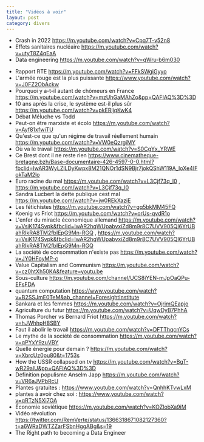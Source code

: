 ```yaml
---
title: "Vidéos à voir"
layout: post
category: divers
---
```


- Crash in 2022 <https://m.youtube.com/watch?v=Cpq7T-v52n8>
- Effets sanitaires nucléaire <https://m.youtube.com/watch?v=utyT8Z4qEaA>
- Data engineering <https://m.youtube.com/watch?v=qWru-b6m030>

<!--more-->

- Rapport RTE <https://m.youtube.com/watch?v=FFkSWgiGyyo>
- L'armée rouge est la plus puissante  <https://www.youtube.com/watch?v=J0FZ2ObAckw>
- Pourquoi y a-t-il autant de chômeurs en France <https://m.youtube.com/watch?v=mzUhGaMAhZo&pp=QAFIAQ%3D%3D>
- 10 ans après la crise, le système est-il plus sûr <https://m.youtube.com/watch?v=pkERljqKwK4>
- Débat Méluche vs Todd
- Peut-on être marxiste et écolo <https://m.youtube.com/watch?v=Ayf81xfwiTU>
- Qu'est-ce que qu'un régime de travail réellement humain <https://m.youtube.com/watch?v=VW0eQzrgiMY>
- Où va le travail  <https://m.youtube.com/watch?v=S0CgYx_YRWE>
- Ce Brest dont il ne reste rien <https://www.cinematheque-bretagne.bzh/Base-documentaire-426-4597-0-0.html?fbclid=IwAR3WyLZlLDyKwpx8M21QNOr1dSN9Bjr7jokQShW119A_IoXe4IFokTaM2lo>
- Euro racine du mal <https://m.youtube.com/watch?v=L3Cjf73q_I0> , <https://m.youtube.com/watch?v=L3Cjf73q_I0>
- Sandra Lucbert la dette publique cest mal <https://m.youtube.com/watch?v=jw0REkXaziE>
- Les fétichistes <https://m.youtube.com/watch?v=gq5bkMM45FQ>
- Koenig vs Friot <https://m.youtube.com/watch?v=orUs-qvdR1o>
- L'enfer du miracle économique allemand <https://m.youtube.com/watch?v=VsiK174Svpk&fbclid=IwAR2hqWUpabvxiZd8m9r8C7UVV905QI6YrUBahRIkRA8TM2fbIEpG9Mn-RGQ> , <https://m.youtube.com/watch?v=VsiK174Svpk&fbclid=IwAR2hqWUpabvxiZd8m9r8C7UVV905QI6YrUBahRIkRA8TM2fbIEpG9Mn-RGQ>
- La société de consommation n'existe pas <https://m.youtube.com/watch?v=JY0HFoyMP-c>
- Value Capitalism and Communism <https://m.youtube.com/watch?v=cz0htXh50KA&feature=youtu.be>
- Sous-culture <https://m.youtube.com/channel/UCS8iYEN-mJpOaQPu-EFsFDA>
- quantum computation  <https://www.youtube.com/watch?v=B2SSJmE0TeM&ab_channel=ForesightInstitute>
- Sankara et les femmes <https://m.youtube.com/watch?v=OjrimQEapjo>
- Agriculture du futur <https://m.youtube.com/watch?v=UqwDyB7PhhA>
- Thomas Porcher vs Bernard Friot <https://m.youtube.com/watch?v=hJWhhpH8SBY>
- Faut il abolir le travail <https://m.youtube.com/watch?v=DFTThqcnYCs>
- Le mythe de la société de consommation <https://m.youtube.com/watch?v=qPYxY9zuVBY>
- Quelle énergie pour demain ? <https://m.youtube.com/watch?v=XbrcUz0pu80&t=1753s>
- How the USSR collapsed on tv <https://m.youtube.com/watch?v=BgT-wR29aIU&pp=QAFIAQ%3D%3D>
- Definition populisme Anselm Japp  <https://m.youtube.com/watch?v=VR6aJVPbRcU>
- Plantes gratuites :  <https://www.youtube.com/watch?v=QnhhKTvwLxM>
- plantes à avoir chez soi :  <https://www.youtube.com/watch?v=qRTzN5Xi7OA>
- Économie soviétique <https://m.youtube.com/watch?v=KOZlobXa9iM>
- Vidéo révolution <https://twitter.com/RemVerte/status/1366318671082127360?t=a6WRaDWTZZarFSbnHggABg&s=19>
- The Right path to becoming a Data Engineer

